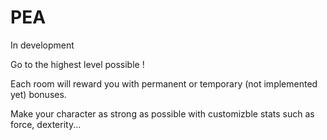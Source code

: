 # PEA

In development

Go to the highest level possible !

Each room will reward you with permanent or temporary (not implemented yet) bonuses.

Make your character as strong as possible with customizble stats such as force, dexterity...